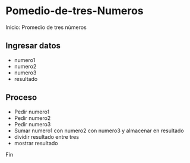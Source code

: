 # Pomedio-de-tres-Numeros
Inicio: Promedio de tres números

## Ingresar datos
- numero1
- numero2
- numero3
- resultado

## Proceso
- Pedir numero1
- Pedir numero2
- Pedir numero3
- Sumar numero1 con numero2 con numero3 y almacenar en resultado
- dividir resultado entre tres
- mostrar resultado

Fin
